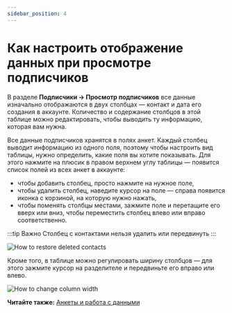 ```yaml
---
sidebar_position: 4
---
```


# Как настроить отображение данных при просмотре подписчиков

В разделе **Подписчики → Просмотр подписчиков** все данные изначально отображаются в двух столбцах — контакт и дата его создания в аккаунте. Количество и содержание столбцов в этой таблице можно редактировать, чтобы выводить ту информацию, которая вам нужна.

Все данные подписчиков хранятся в полях анкет. Каждый столбец выводит информацию из одного поля, поэтому чтобы настроить вид таблицы, нужно определить, какие поля вы хотите показывать. Для этого нажмите на плюсик в правом верхнем углу таблицы — появится список полей из всех анкет в аккаунте:

- чтобы добавить столбец, просто нажмите на нужное поле,
- чтобы удалить столбец, наведите курсор на поле — справа появится иконка с корзиной, на которую нужно нажать,
- чтобы поменять столбцы местами, зажмите поле и перетащите его вверх или вниз, чтобы переместить столбец влево или вправо соответственно.

:::tip Важно
Столбец с контактами нельзя удалить или передвинуть
:::

![How to restore deleted contacts](/img/subscribers/contacts\how-to-display-data/how-to-add-columns.gif) <br/>

Кроме того, в таблице можно регулировать ширину столбцов — для этого зажмите курсор на разделителе и передвиньте его вправо или влево.

![How to change column width](/img/subscribers/contacts\how-to-display-data/how-to-change-column-width.gif) <br/>

**Читайте также:** [Анкеты и работа с данными](https://docs.sendsay.ru/subscribers/subscriber-data/data-groups)
